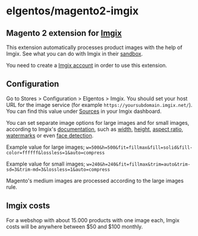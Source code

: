 # elgentos/magento2-imgix

## Magento 2 extension for [Imgix](https://imgix.com)

This extension automatically processes product images with the help of Imgix. See what you can do with Imgix in their [sandbox](https://sandbox.imgix.com/view?url=https%3A%2F%2Fassets.imgix.net%2Fhp%2Fsnowshoe.jpg%3Fmarkalign%3Dtop%26markpad%3D20%26markscale%3D8%26mark64%3DaHR0cHM6Ly9hc3NldHMuaW1naXgubmV0L2hwL3dhbmRlci1sb2dvLmFpP3c9MzAwJmZtPXBuZw%26bm%3Dnormal%26bx%3D0%26blend64%3DaHR0cHM6Ly9hc3NldHMuaW1naXgubmV0L2hwL3NhbGUtYmx1ZS5wbmc_aD02MDE%26fp-z%3D1.59%26fp-y%3D.43%26fp-x%3D.41%26crop%3Dfocalpoint%26fit%3Dcrop%26h%3D600%26w%3D900%26auto%3Dcompress%26q%3D70).

You need to create a [Imgix account](https://dashboard.imgix.com/sign-up) in order to use this extension.

## Configuration

Go to Stores > Configuration > Elgentos > Imgix. You should set your host URL for the image service (for example `https://yoursubdomain.imgix.net/`). You can find this value under [Sources](https://dashboard.imgix.com/sources) in your Imgix dashboard.

You can set separate image options for large images and for small images, according to Imgix's [documentation](https://docs.imgix.com/apis/url), such as [width](https://docs.imgix.com/apis/url/size/w), [height](https://docs.imgix.com/apis/url/size/h), [aspect ratio](https://docs.imgix.com/apis/url/size/ar), [watermarks](https://docs.imgix.com/apis/url/watermark) or even [face detection](https://docs.imgix.com/apis/url/face-detection).

Example value for large images; `w=500&h=500&fit=fillmax&fill=solid&fill-color=ffffff&lossless=1&auto=compress`

Example value for small images; `w=240&h=240&fit=fillmax&trim=auto&trim-sd=3&trim-md=3&lossless=1&auto=compress`

Magento's medium images are processed according to the large images rule.

## Imgix costs

For a webshop with about 15.000 products with one image each, Imgix costs will be anywhere between $50 and $100 monthly.